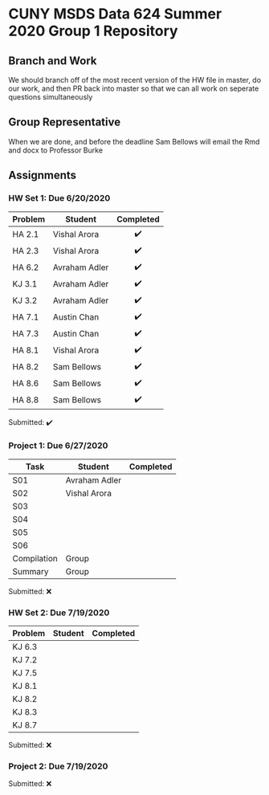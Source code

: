 # CUNY MSDS Data 624 Summer 2020 Group 1 Repository

## Branch and Work
We should branch off of the most recent version of the HW file in master, do
our work, and then PR back into master so that we can all work on seperate
questions simultaneously

## Group Representative
When we are done, and before the deadline Sam Bellows will email the Rmd and
docx to Professor Burke

## Assignments
### HW Set 1: Due 6/20/2020
|Problem|Student|Completed|
|-------|-------|:-------:|
|HA 2.1|Vishal Arora|:heavy_check_mark:|
|HA 2.3|Vishal Arora|:heavy_check_mark:|
|HA 6.2|Avraham Adler|:heavy_check_mark:|
|KJ 3.1|Avraham Adler|:heavy_check_mark:|
|KJ 3.2|Avraham Adler|:heavy_check_mark:|
|HA 7.1|Austin Chan|:heavy_check_mark:|
|HA 7.3|Austin Chan|:heavy_check_mark:|
|HA 8.1|Vishal Arora|:heavy_check_mark:|
|HA 8.2|Sam Bellows|:heavy_check_mark:|
|HA 8.6|Sam Bellows|:heavy_check_mark:|
|HA 8.8|Sam Bellows|:heavy_check_mark:|
Submitted: :heavy_check_mark:

### Project 1: Due 6/27/2020
|Task|Student|Completed|
|----|-------|:-------:|
|S01|Avraham Adler||
|S02| Vishal Arora||
|S03|||
|S04|||
|S05|||
|S06|||
|Compilation|Group||
|Summary|Group||

Submitted: :x:
 
### HW Set 2: Due 7/19/2020
|Problem|Student|Completed|
|-------|-------|:-------:|
|KJ 6.3 | | |
|KJ 7.2 | | |
|KJ 7.5 | | |
|KJ 8.1 | | |
|KJ 8.2 | | |
|KJ 8.3 | | |
|KJ 8.7 | | |
Submitted: :x:
 


### Project 2: Due 7/19/2020
Submitted: :x:

